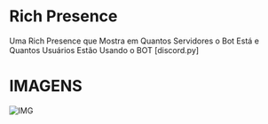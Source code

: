 # Rich Presence
Uma Rich Presence que Mostra em Quantos Servidores o Bot Está e Quantos Usuários Estão Usando o BOT [discord.py]

# IMAGENS

![IMG](https://i.ibb.co/Q3v3KRdk/IMG-20250203-WA0008.jpg)
